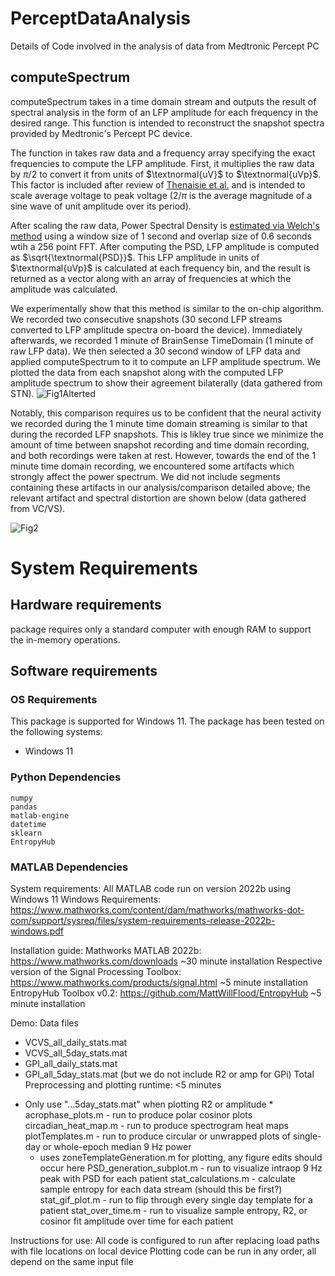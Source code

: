 # PerceptDataAnalysis
Details of Code involved in the analysis of data from Medtronic Percept PC
## computeSpectrum
computeSpectrum takes in a time domain stream and outputs the result of spectral analysis in the form of an LFP amplitude for each frequency in the desired range. This function is intended to reconstruct the snapshot spectra provided by Medtronic's Percept PC device.

The function in takes raw data and a frequency array specifying the exact frequencies to compute the LFP amplitude. First, it multiplies the raw data by $\pi/2$ to convert it from units of $\textnormal{uV}$ to $\textnormal{uVp}$. This factor is included after review of [Thenaisie et al.](https://iopscience.iop.org/article/10.1088/1741-2552/ac1d5b) and is intended to scale average voltage to peak voltage ($2/\pi$ is the average magnitude of a sine wave of unit amplitude over its period).

After scaling the raw data, Power Spectral Density is [estimated via Welch's method](https://www.mathworks.com/help/signal/ref/pwelch.html) using a window size of 1 second and overlap size of 0.6 seconds wtih a 256 point FFT. After computing the PSD, LFP amplitude is computed as $\sqrt{\textnormal{PSD}}$. This LFP amplitude in units of $\textnormal{uVp}$ is calculated at each frequency bin, and the result is returned as a vector along with an array of frequencies at which the amplitude was calculated.

We experimentally show that this method is similar to the on-chip algorithm. We recorded two consecutive snapshots (30 second LFP streams converted to LFP amplitude spectra on-board the device). Immediately afterwards, we recorded 1 minute of BrainSense TimeDomain (1 minute of raw LFP data). We then selected a 30 second window of LFP data and applied computeSpectrum to it to compute an LFP amplitude spectrum. We plotted the data from each snapshot along with the computed LFP amplitude spectrum to show their agreement bilaterally (data gathered from STN). ![Fig1Alterted](https://user-images.githubusercontent.com/68879124/229304473-6b51a723-8184-4bc5-ba45-63ad5841c7a1.png)

Notably, this comparison requires us to be confident that the neural activity we recorded during the 1 minute time domain streaming is similar to that during the recorded LFP snapshots. This is likley true since we minimize the amount of time between snapshot recording and time domain recording, and both recordings were taken at rest. However, towards the end of the 1 minute time domain recording, we encountered some artifacts which strongly affect the power spectrum. We did not include segments containing these artifacts in our analysis/comparison detailed above; the relevant artifact and spectral distortion are shown below (data gathered from VC/VS).

![Fig2](https://user-images.githubusercontent.com/68879124/229225749-2cfea2a8-2f9d-43a8-980d-ad9e4868cd61.png)

# System Requirements
## Hardware requirements
package requires only a standard computer with enough RAM to support the in-memory operations.

## Software requirements
### OS Requirements
This package is supported for Windows 11. The package has been tested on the following systems:
+ Windows 11

### Python Dependencies
```
numpy
pandas
matlab-engine
datetime
sklearn
EntropyHub
```

### MATLAB Dependencies

System requirements:
All MATLAB code run on version 2022b using Windows 11
Windows Requirements: https://www.mathworks.com/content/dam/mathworks/mathworks-dot-com/support/sysreq/files/system-requirements-release-2022b-windows.pdf

Installation guide:
Mathworks MATLAB 2022b: https://www.mathworks.com/downloads
    ~30 minute installation
Respective version of the Signal Processing Toolbox: https://www.mathworks.com/products/signal.html
    ~5 minute installation
EntropyHub Toolbox v0.2: https://github.com/MattWillFlood/EntropyHub
    ~5 minute installation

Demo:
Data files
 - VCVS_all_daily_stats.mat
 - VCVS_all_5day_stats.mat
 - GPI_all_daily_stats.mat
 - GPI_all_5day_stats.mat (but we do not include R2 or amp for GPi)
Total Preprocessing and plotting runtime: <5 minutes
* Only use "...5day_stats.mat" when plotting R2 or amplitude *
acrophase_plots.m - run to produce polar cosinor plots
circadian_heat_map.m - run to produce spectrogram heat maps
plotTemplates.m - run to produce circular or unwrapped plots of single-day or whole-epoch median 9 Hz power
    - uses zoneTemplateGeneration.m for plotting, any figure edits should occur here
PSD_generation_subplot.m - run to visualize intraop 9 Hz peak with PSD for each patient
stat_calculations.m - calculate sample entropy for each data stream (should this be first?)
stat_gif_plot.m - run to flip through every single day template for a patient
stat_over_time.m - run to visualize sample entropy, R2, or cosinor fit amplitude over time for each patient

Instructions for use:
All code is configured to run after replacing load paths with file locations on local device
Plotting code can be run in any order, all depend on the same input file
